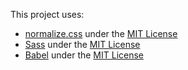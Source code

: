 This project uses:
- [normalize.css](https://github.com/necolas/css/normalize.css) under the [MIT License](https://spdx.org/licenses/MIT.html)
- [Sass](https://sass-lang.com) under the [MIT License](https://spdx.org/licenses/MIT.html)
- [Babel](https://babel.dev) under the [MIT License](https://spdx.org/licenses/MIT.html)